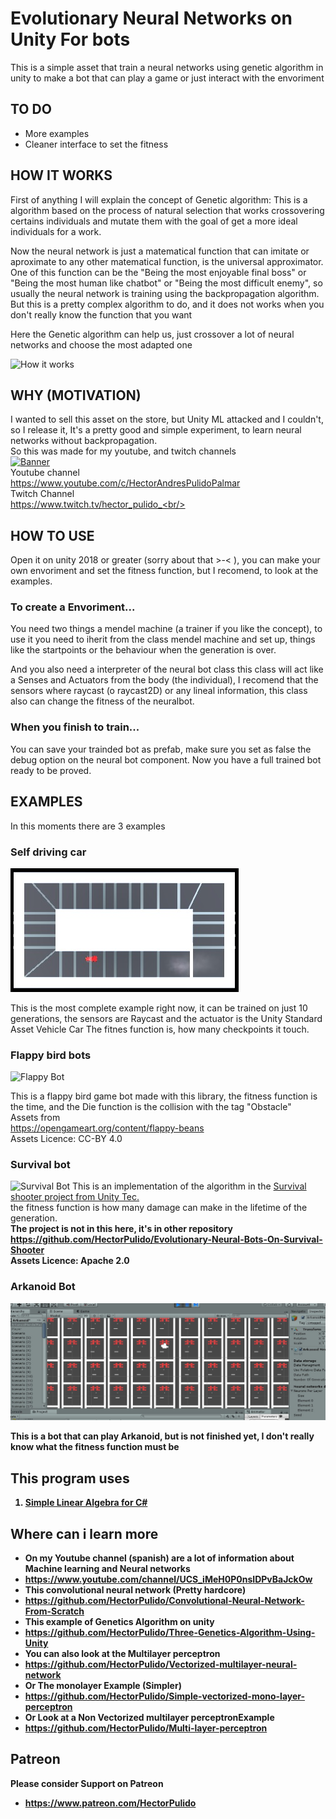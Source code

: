 # Evolutionary Neural Networks on Unity For bots

This is a simple asset that train a neural networks using genetic algorithm in unity to make a bot that can play a game or just interact with the envoriment

## TO DO
- More examples
- Cleaner interface to set the fitness

## HOW IT WORKS
First of anything I will explain the concept of Genetic algorithm: This is a algorithm based on the process of natural selection that works crossovering certains individuals and mutate them with the goal of get a more ideal individuals for a work.

Now the neural network is just a matematical function that can imitate or aproximate to any other matematical function, is the universal approximator. One of this function can be the "Being the most enjoyable final boss" or "Being the most human like chatbot" or "Being the most difficult enemy", so usually the neural network is training using the backpropagation algorithm. But this is a pretty complex algorithm to do, and it does not works when you don't really know the function that you want

Here the Genetic algorithm can help us, just crossover a lot of neural networks and choose the most adapted one

![How it works](https://github.com/HectorPulido/Evolutionary-Neural-Networks-on-unity-for-bots/blob/master/Images/How%20it%20works.jpg "How it works")


## WHY (MOTIVATION)
I wanted to sell this asset on the store, but Unity ML attacked and I couldn't, so I release it, It's a pretty good and simple experiment, to learn neural networks without backpropagation. <br/>
So this was made for my youtube, and twitch channels <br/>
[![Banner](http://img.youtube.com/vi/ckSKdjosxc8/0.jpg)](http://www.youtube.com/watch?v=ckSKdjosxc8) <br/>
Youtube channel <br/>
https://www.youtube.com/c/HectorAndresPulidoPalmar <br/>
Twitch Channel<br/>
https://www.twitch.tv/hector_pulido_<br/>

## HOW TO USE
Open it on unity 2018 or greater (sorry about that >-< ), you can make your own envoriment and set the fitness function, but I recomend, to look at the examples.

### To create a Envoriment...
You need two things a mendel machine (a trainer if you like the concept), to use it you need to iherit from the class mendel machine and set up, things like the startpoints or the behaviour when the generation is over.

And you also need a interpreter of the neural bot class this class will act like a Senses and Actuators from the body (the individual), I recomend that the sensors where raycast (o raycast2D) or any lineal information, this class also can change the fitness of the neuralbot.

### When you finish to train...
You can save your trainded bot as prefab, make sure you set as false the debug option on the neural bot component. Now you have a full trained bot ready to be proved.

## EXAMPLES
In this moments there are 3 examples 
### Self driving car
![Self driving car](/Images/SelfDriving%20car.jpg "Self driving car")

This is the most complete example right now, it can be trained on just 10 generations, the sensors are Raycast and the actuator is the Unity Standard Asset Vehicle Car
The fitnes function is, how many checkpoints it touch.

### Flappy bird bots
![Flappy Bot](/Images/Flappy.gif "Arkanoid Bot")

This is a flappy bird game bot made with this library, the fitness function is the time, and the Die function is the collision with the tag "Obstacle" <br/> 
Assets from <br/>
https://opengameart.org/content/flappy-beans<br/>
Assets Licence: CC-BY 4.0

### Survival bot
![Survival Bot](/Images/Survival.gif "Survival Bot")
This is an implementation of the algorithm in the [Survival shooter project from Unity Tec. ](https://www.assetstore.unity3d.com/en/#!/content/40756) <br/>
the fitness function is how many damage can make in the lifetime of the generation. <br/>
<b>The project is not in this here, it's in other repository<b/>
https://github.com/HectorPulido/Evolutionary-Neural-Bots-On-Survival-Shooter <br/>
Assets Licence: Apache 2.0

### Arkanoid Bot
![Arkanoid Bot](/Images/Arkanoid.jpg?raw=true "Arkanoid Bot")

This is a bot that can play Arkanoid, but is not finished yet, I don't really know what the fitness function must be

## This program uses 
1. [Simple Linear Algebra for C#](https://github.com/HectorPulido/Simple_Linear_Algebra?raw=true)

## Where can i learn more
- On my Youtube channel (spanish) are a lot of information about Machine learning and Neural networks
- https://www.youtube.com/channel/UCS_iMeH0P0nsIDPvBaJckOw
- This convolutional neural network (Pretty hardcore)
- https://github.com/HectorPulido/Convolutional-Neural-Network-From-Scratch
- This example of Genetics Algorithm on unity
- https://github.com/HectorPulido/Three-Genetics-Algorithm-Using-Unity
- You can also look at the Multilayer perceptron 
- https://github.com/HectorPulido/Vectorized-multilayer-neural-network
- Or The monolayer Example (Simpler)
- https://github.com/HectorPulido/Simple-vectorized-mono-layer-perceptron
- Or Look at a Non Vectorized multilayer perceptronExample
- https://github.com/HectorPulido/Multi-layer-perceptron

## Patreon
Please consider Support on Patreon
- https://www.patreon.com/HectorPulido